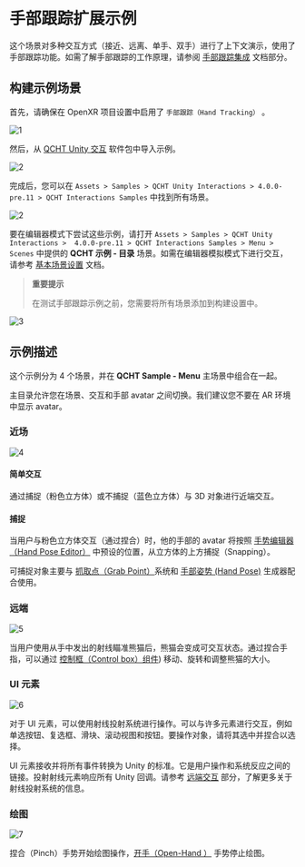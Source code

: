 # 手部跟踪扩展示例

这个场景对多种交互方式（接近、远离、单手、双手）进行了上下文演示，使用了手部跟踪功能。如需了解手部跟踪的工作原理，请参阅 [手部跟踪集成](./BasicSceneSetup.md) 文档部分。

## 构建示例场景

首先，请确保在 OpenXR 项目设置中启用了 `手部跟踪（Hand Tracking）` 。

![1](./pic-ExtendedHandTrackingSample/1.png)

然后，从 [QCHT Unity 交互](./ImportAdditionalPackages.md#导入附加软件包) 软件包中导入示例。

![2](./pic-ExtendedHandTrackingSample/2.png)

完成后，您可以在 `Assets > Samples > QCHT Unity Interactions > 4.0.0-pre.11 > QCHT Interactions Samples` 中找到所有场景。

![2](./pic-ExtendedHandTrackingSample/2.png)

要在编辑器模式下尝试这些示例，请打开 `Assets > Samples > QCHT Unity Interactions >  4.0.0-pre.11 > QCHT Interactions Samples > Menu > Scenes` 中提供的 **QCHT 示例 - 目录** 场景。如需在编辑器模拟模式下进行交互，请参考 [基本场景设置](./BasicSceneSetup.md) 文档。

>**重要提示**
>
>在测试手部跟踪示例之前，您需要将所有场景添加到构建设置中。

![3](./pic-ExtendedHandTrackingSample/3.png)

## 示例描述

这个示例分为 4 个场景，并在 **QCHT Sample - Menu** 主场景中组合在一起。

主目录允许您在场景、交互和手部 avatar 之间切换。我们建议您不要在 AR 环境中显示 avatar。

### 近场

![4](./pic-ExtendedHandTrackingSample/4.png)

#### 简单交互

通过捕捉（粉色立方体）或不捕捉（蓝色立方体）与 3D 对象进行近端交互。

#### 捕捉

当用户与粉色立方体交互（通过捏合）时，他的手部的 avatar 将按照 [手势编辑器（Hand Pose Editor）](./ProximalSnapping.md) 中预设的位置，从立方体的上方捕捉（Snapping）。

可捕捉对象主要与 [抓取点（Grab Point）](./ProximalSnapping.md#抓取点)系统和 [手部姿势 (Hand Pose)](./ProximalSnapping.md) 生成器配合使用。

### 远端

![5](./pic-ExtendedHandTrackingSample/5.png)

当用户使用从手中发出的射线瞄准熊猫后，熊猫会变成可交互状态。通过捏合手指，可以通过 [控制框（Control box）组件](./DistalGizmo.md)) 移动、旋转和调整熊猫的大小。

### UI 元素

![6](./pic-ExtendedHandTrackingSample/6.png)

对于 UI 元素，可以使用射线投射系统进行操作。可以与许多元素进行交互，例如单选按钮、复选框、滑块、滚动视图和按钮。要操作对象，请将其选中并捏合以选择。

UI 元素接收并将所有事件转换为 Unity 的标准。它是用户操作和系统反应之间的链接。投射射线元素响应所有 Unity 回调。请参考 [远端交互](./DistalInteraction.md) 部分，了解更多关于射线投射系统的信息。

### 绘图

![7](./pic-ExtendedHandTrackingSample/7.png)

捏合（Pinch）手势开始绘图操作，[开手（Open-Hand ）](./../../designux/InteractionGestures.md#开手) 手势停止绘图。